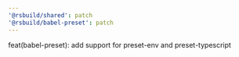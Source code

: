 ```yaml
---
'@rsbuild/shared': patch
'@rsbuild/babel-preset': patch
---
```


feat(babel-preset): add support for preset-env and preset-typescript
